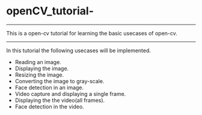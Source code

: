 # openCV_tutorial-
___

This is a open-cv tutorial for learning the basic usecases of open-cv.
___

In this tutorial the following usecases will be implemented.

 * Reading an image. 
 * Displaying the image.
 * Resizing the image. 
 * Converting the image to gray-scale.
 * Face detection in an image.
 * Video capture and displaying a single frame.
 * Displaying the the video(all frames).
 * Face detection in the video.



